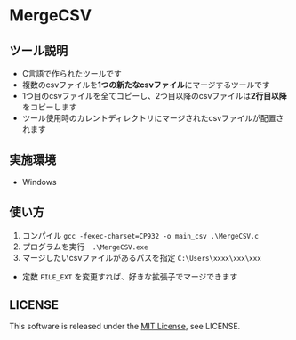 # MergeCSV

## ツール説明
- C言語で作られたツールです
- 複数のcsvファイルを**1つの新たなcsvファイル**にマージするツールです
- 1つ目のcsvファイルを全てコピーし、2つ目以降のcsvファイルは**2行目以降**をコピーします
- ツール使用時のカレントディレクトリにマージされたcsvファイルが配置されます

## 実施環境
- Windows

## 使い方
1. コンパイル `gcc -fexec-charset=CP932 -o main_csv .\MergeCSV.c`
2. プログラムを実行　`.\MergeCSV.exe`
3. マージしたいcsvファイルがあるパスを指定 `C:\Users\xxxx\xxx\xxx`

- 定数 `FILE_EXT` を変更すれば、好きな拡張子でマージできます

## LICENSE
This software is released under the [MIT License](https://en.wikipedia.org/wiki/MIT_License), see LICENSE.